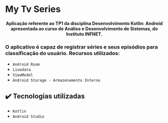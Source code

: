 # My Tv Series

<h4 align="center"> 
    Aplicação referente ao TP1 da disciplina  Desenvolvimento Kotlin: Android apresentada ao curso de Análise e Desenvolvimento de Sistemas, do Instituto INFNET.
</h4>


<h3> O aplicativo é capaz de registrar séries e seus episódios para classificação do usuário. Recursos utilizados: </h3>

- `Android Room` 
- `Livedata`
- `ViewModel`
- `Android Storage - Armazenamento Interno`


## ✔️ Tecnologias utilizadas

- ``Kotlin``
- ``Android Studio``







